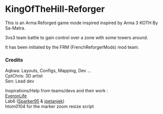 # KingOfTheHill-Reforger

This is an Arma Reforged game mode inspired inspired by Arma 3 KOTH By Sa-Matra.

3vs3 team battle to gain control over a zone with some towers around.

It has been initiated by the FRM (FrenchReforgerMods) mod team.

### Credits

Aqkwa: Layouts, Configs, Mapping, Dev ... \
CptChris: 3D artist \
Sen: Lead dev

Inspirations/Help from teams/devs and their work : \
[EveronLife](https://everon.life/) \
Lab6 ([Sparker95](https://github.com/Sparker95) & [jpetanjek](https://github.com/jpetanjek)) \
htom0104 for the marker zoom resize script 
